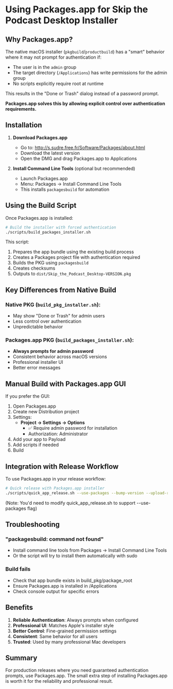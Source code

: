 # Using Packages.app for Skip the Podcast Desktop Installer

## Why Packages.app?

The native macOS installer (`pkgbuild`/`productbuild`) has a "smart" behavior where it may not prompt for authentication if:
- The user is in the `admin` group
- The target directory (`/Applications`) has write permissions for the admin group
- No scripts explicitly require root at runtime

This results in the "Done or Trash" dialog instead of a password prompt.

**Packages.app solves this by allowing explicit control over authentication requirements.**

## Installation

1. **Download Packages.app**
   - Go to: http://s.sudre.free.fr/Software/Packages/about.html
   - Download the latest version
   - Open the DMG and drag Packages.app to Applications

2. **Install Command Line Tools** (optional but recommended)
   - Launch Packages.app
   - Menu: Packages → Install Command Line Tools
   - This installs `packagesbuild` for automation

## Using the Build Script

Once Packages.app is installed:

```bash
# Build the installer with forced authentication
./scripts/build_packages_installer.sh
```

This script:
1. Prepares the app bundle using the existing build process
2. Creates a Packages project file with authentication required
3. Builds the PKG using `packagesbuild`
4. Creates checksums
5. Outputs to `dist/Skip_the_Podcast_Desktop-VERSION.pkg`

## Key Differences from Native Build

### Native PKG (`build_pkg_installer.sh`):
- May show "Done or Trash" for admin users
- Less control over authentication
- Unpredictable behavior

### Packages.app PKG (`build_packages_installer.sh`):
- **Always prompts for admin password**
- Consistent behavior across macOS versions
- Professional installer UI
- Better error messages

## Manual Build with Packages.app GUI

If you prefer the GUI:

1. Open Packages.app
2. Create new Distribution project
3. Settings:
   - **Project → Settings → Options**
     - ✅ Require admin password for installation
     - Authorization: Administrator
4. Add your app to Payload
5. Add scripts if needed
6. Build

## Integration with Release Workflow

To use Packages.app in your release workflow:

```bash
# Quick release with Packages.app installer
./scripts/quick_app_release.sh --use-packages --bump-version --upload-release
```

(Note: You'd need to modify quick_app_release.sh to support --use-packages flag)

## Troubleshooting

### "packagesbuild: command not found"
- Install command line tools from Packages → Install Command Line Tools
- Or the script will try to install them automatically with sudo

### Build fails
- Check that app bundle exists in build_pkg/package_root
- Ensure Packages.app is installed in /Applications
- Check console output for specific errors

## Benefits

1. **Reliable Authentication**: Always prompts when configured
2. **Professional UI**: Matches Apple's installer style  
3. **Better Control**: Fine-grained permission settings
4. **Consistent**: Same behavior for all users
5. **Trusted**: Used by many professional Mac developers

## Summary

For production releases where you need guaranteed authentication prompts, use Packages.app. The small extra step of installing Packages.app is worth it for the reliability and professional result.
